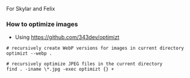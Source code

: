 For Skylar and Felix

### How to optimize images

- Using https://github.com/343dev/optimizt

```
# recursively create WebP versions for images in current directory
optimizt --webp .

# recursively optimize JPEG files in the current directory
find . -iname \*.jpg -exec optimizt {} +
```
